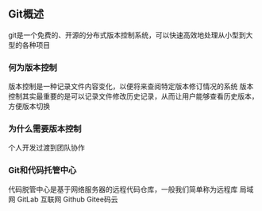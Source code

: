 ## Git概述
git是一个免费的、开源的分布式版本控制系统，可以快速高效地处理从小型到大型的各种项目

### 何为版本控制
版本控制是一种记录文件内容变化，以便将来查阅特定版本修订情况的系统
版本控制其实最重要的是可以记录文件修改历史记录，从而让用户能够查看历史版本，方便版本切换

### 为什么需要版本控制
个人开发过渡到团队协作

### Git和代码托管中心
代码脱管中心是基于网络服务器的远程代码仓库，一般我们简单称为远程库
    局域网
        GitLab
    互联网
        Github
        Gitee码云